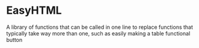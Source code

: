 # EasyHTML
A library of functions that can be called in one line to replace functions that typically take way more than one, such as easily making a table functional button
